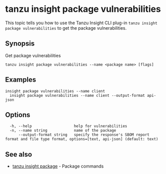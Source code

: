# tanzu insight package vulnerabilities

This topic tells you how to use the Tanzu Insight CLI plug-in 
`tanzu insight package vulnerabilities` to get the package vulnerabilities.

## <a id='synopsis'></a>Synopsis

Get package vulnerabilities

```console
tanzu insight package vulnerabilities --name <package name> [flags]
```

## <a id='examples'></a>Examples

```console
insight package vulnerabilities --name client
  insight package vulnerabilities --name client --output-format api-json
```

## <a id='options'></a>Options

```console
  -h, --help                   help for vulnerabilities
  -n, --name string            name of the package
      --output-format string   specify the response's SBOM report format and file type format, options=[text, api-json] (default: text)
```

## <a id='see-also'></a>See also

* [tanzu insight package](tanzu_insight_package.hbs.md)	 - Package commands
